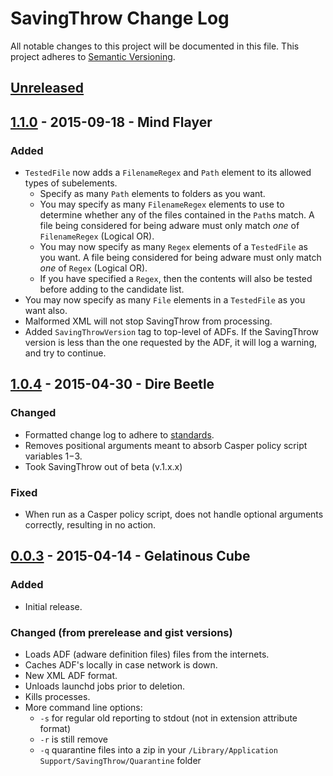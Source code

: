 # SavingThrow Change Log

All notable changes to this project will be documented in this file. This project adheres to [Semantic Versioning](http://semver.org/).

## [Unreleased][unreleased]

## [1.1.0] - 2015-09-18 - Mind Flayer
### Added
- `TestedFile` now adds a `FilenameRegex` and `Path` element to its allowed types of subelements.
	- Specify as many `Path` elements to folders as you want.
	- You may specify as many `FilenameRegex` elements to use to determine whether any of the files contained in the `Path`s match. A file being considered for being adware must only match _one_ of `FilenameRegex` (Logical OR).
	- You may now specify as many `Regex` elements of a `TestedFile` as you want. A file being considered for being adware must only match _one_ of `Regex` (Logical OR).
	- If you have specified a `Regex`, then the contents will also be tested before adding to the candidate list.
- You may now specify as many `File` elements in a `TestedFile` as you want also.
- Malformed XML will not stop SavingThrow from processing.
- Added `SavingThrowVersion` tag to top-level of ADFs. If the SavingThrow version is less than the one requested by the ADF, it will log a warning, and try to continue.

## [1.0.4] - 2015-04-30 - Dire Beetle
### Changed
- Formatted change log to adhere to [standards](http://keepachangelog.com/).
- Removes positional arguments meant to absorb Casper policy script variables $1-$3.
- Took SavingThrow out of beta (v.1.x.x)

### Fixed
- When run as a Casper policy script, does not handle optional arguments correctly, resulting in no action.

## [0.0.3] - 2015-04-14 - Gelatinous Cube
### Added

- Initial release.

### Changed (from prerelease and gist versions)
- Loads ADF (adware definition files) files from the internets.
- Caches ADF's locally in case network is down.
- New XML ADF format.
- Unloads launchd jobs prior to deletion.
- Kills processes.
- More command line options:
    - `-s` for regular old reporting to stdout (not in extension attribute format)
    - `-r` is still remove
    - `-q` quarantine files into a zip in your `/Library/Application Support/SavingThrow/Quarantine` folder

[unreleased]: https://github.com/sheagcraig/SavingThrow/compare/1.1.0...HEAD
[1.1.0]: https://github.com/sheagcraig/SavingThrow/compare/1.0.4...1.1.0
[1.0.4]: https://github.com/sheagcraig/SavingThrow/compare/0.0.3...1.0.4
[0.0.3]: https://github.com/sheagcraig/SavingThrow/compare/3ef098d10e6155c5443f5fc05296f6be1d3adaa6...4892846c4313be8ff07edfaf853b1960c22ecdbf
